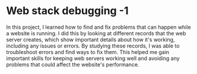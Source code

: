 # Web stack debugging -1
In this project, I learned how to find and fix problems that can happen while a website is running. I did this by looking at different records that the web server creates, which show important details about how it's working, including any issues or errors. By studying these records, I was able to troubleshoot errors and find ways to fix them. This helped me gain important skills for keeping web servers working well and avoiding any problems that could affect the website's performance.